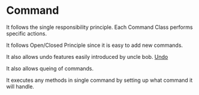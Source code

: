 # Command

It follows the single responsibility principle. Each Command Class performs specific actions.

It follows Open/Closed Principle since it is easy to add new commands.

It also allows undo features easily introduced by uncle bob. [Undo](/undo)

It also allows queing of commands.

It executes any methods in single command by setting up what command it will handle.
